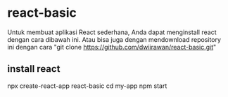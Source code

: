 # react-basic
Untuk membuat aplikasi React sederhana, Anda dapat menginstall react dengan cara dibawah ini. Atau bisa juga dengan mendownload repository ini dengan cara "git clone https://github.com/dwiirawan/react-basic.git"

## install react
npx create-react-app react-basic
cd my-app
npm start
